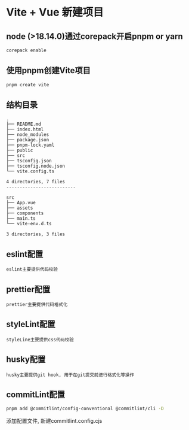 # Vite + Vue 新建项目

## node (>18.14.0)通过corepack开启pnpm or yarn

```sh
corepack enable
```

## 使用pnpm创建Vite项目

```sh
pnpm create vite
```

## 结构目录

```text
.
├── README.md
├── index.html
├── node_modules
├── package.json
├── pnpm-lock.yaml
├── public
├── src
├── tsconfig.json
├── tsconfig.node.json
└── vite.config.ts

4 directories, 7 files
--------------------------

src
├── App.vue
├── assets
├── components
├── main.ts
└── vite-env.d.ts

3 directories, 3 files

```

## eslint配置

`eslint主要提供代码校验`

## prettier配置

`prettier主要提供代码格式化`

## styleLint配置

`styleLine主要提供css代码校验`

## husky配置

`husky主要提供git hook, 用于在git提交前进行格式化等操作`

## commitLint配置

```sh
pnpm add @commitlint/config-conventional @commitlint/cli -D
```

添加配置文件, 新建commitlint.config.cjs
